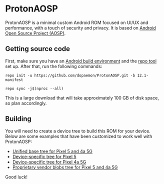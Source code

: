 # ProtonAOSP

ProtonAOSP is a minimal custom Android ROM focused on UI/UX and performance, with a touch of security and privacy. It is based on [Android Open Source Project (AOSP)](https://source.android.com/).

## Getting source code

First, make sure you have an [Android build environment](https://source.android.com/setup/build/initializing) and the [repo tool](https://source.android.com/setup/build/downloading) set up. After that, run the following commands:

```
repo init -u https://github.com/dopaemon/ProtonAOSP.git -b 12.1-manifest
```
```
repo sync -j$(nproc --all)
```

This is a large download that will take approximately 100 GB of disk space, so plan accordingly.

## Building

You will need to create a device tree to build this ROM for your device. Below are some examples that have been customized to work well with ProtonAOSP:

- [Unified base tree for Pixel 5 and 4a 5G](https://github.com/ProtonAOSP/android_device_google_redbull)
- [Device-specific tree for Pixel 5](https://github.com/ProtonAOSP/android_device_google_redfin)
- [Device-specific tree for Pixel 4a 5G](https://github.com/ProtonAOSP/android_device_google_bramble)
- [Proprietary vendor blobs tree for Pixel 5 and 4a 5G](https://github.com/ProtonAOSP/android_vendor_google)

Good luck!
